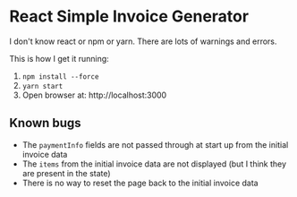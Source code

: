 # React Simple Invoice Generator

I don't know react or npm or yarn. There are lots of warnings and errors.

This is how I get it running:

1. `npm install --force`
1. `yarn start`
1. Open browser at: http://localhost:3000

## Known bugs

* The `paymentInfo` fields are not passed through at start up from the initial invoice data
* The `items` from the initial invoice data are not displayed (but I think they are present in the state)
* There is no way to reset the page back to the initial invoice data
